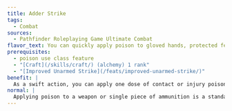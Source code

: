 ```yaml
---
title: Adder Strike
tags:
  - Combat
sources:
  - Pathfinder Roleplaying Game Ultimate Combat
flavor_text: You can quickly apply poison to gloved hands, protected feet, or other protected body parts, delivering the poison with your unarmed strikes.
prerequisites:
  - poison use class feature
  - "[Craft](/skills/craft/) (alchemy) 1 rank"
  - "[Improved Unarmed Strike](/feats/improved-unarmed-strike/)"
benefit: |
  As a swift action, you can apply one dose of contact or injury poison to two body parts that you use for unarmed strikes. You must still protect yourself against exposure to contact poisons you apply in this way.
normal: |
  Applying poison to a weapon or single piece of ammunition is a standard action.
---
```


